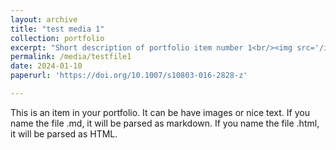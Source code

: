 ```yaml
---
layout: archive
title: "test media 1"
collection: portfolio
excerpt: "Short description of portfolio item number 1<br/><img src='/images/500x300.png'>"
permalink: /media/testfile1
date: 2024-01-10
paperurl: 'https://doi.org/10.1007/s10803-016-2828-z'

---
```


This is an item in your portfolio. It can be have images or nice text. If you name the file .md, it will be parsed as markdown. If you name the file .html, it will be parsed as HTML. 